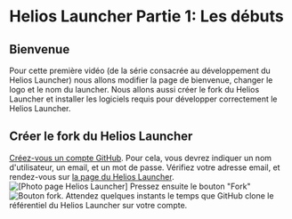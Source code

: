 ﻿# Helios Launcher Partie 1: Les débuts

## Bienvenue
Pour cette première vidéo (de la série consacrée au développement du Helios Launcher) nous allons modifier la page de bienvenue, changer le logo et le nom du launcher. Nous allons aussi créer le fork du Helios Launcher et installer les logiciels requis pour développer correctement le Helios Launcher.

## Créer le fork du Helios Launcher
 <a href="https://github.com/join" target="_blank">Créez-vous un compte GitHub</a>. Pour cela, vous devrez indiquer un nom d'utilisateur, un email, et un mot de passe. Vérifiez votre adresse email, et rendez-vous sur <a href="https://github.com/dscalzi/helioslauncher" target="_blank"> la page du Helios Launcher</a>. ![\[Photo page Helios Launcher\]](https://i.imgur.com/GQqWRiU.png) Pressez ensuite le bouton "Fork" ![Bouton fork](https://i.imgur.com/8IGtMI7.png).
 Attendez quelques instants le temps que GitHub clone le référentiel du Helios Launcher sur votre compte.
